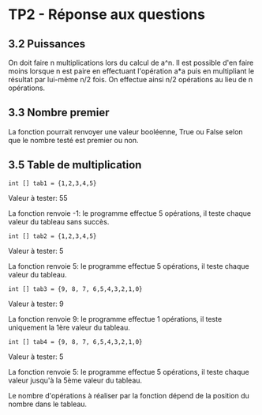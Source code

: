 # TP2 - Réponse aux questions

## 3.2 Puissances

On doit faire n multiplications lors du calcul de a^n.
Il est possible d'en faire moins lorsque n est paire en effectuant l'opération a*a puis en multipliant le résultat par lui-même n/2 fois. On effectue ainsi n/2 opérations au lieu de n opérations.

## 3.3 Nombre premier

La fonction pourrait renvoyer une valeur booléenne, True ou False selon que le nombre testé est premier ou non.

## 3.5 Table de multiplication

    int [] tab1 = {1,2,3,4,5}
Valeur à tester: 55

La fonction renvoie -1: le programme effectue 5 opérations, il teste chaque valeur du tableau sans succès.

    int [] tab2 = {1,2,3,4,5}
Valeur à tester: 5

La fonction renvoie 5: le programme effectue 5 opérations, il teste chaque valeur du tableau.

    int [] tab3 = {9, 8, 7, 6,5,4,3,2,1,0}
Valeur à tester: 9

La fonction renvoie 9: le programme effectue 1 opérations, il teste uniquement la 1ère valeur du tableau.

    int [] tab4 = {9, 8, 7, 6,5,4,3,2,1,0}
Valeur à tester: 5

La fonction renvoie 5: le programme effectue 5 opérations, il teste chaque valeur jusqu'à la 5ème valeur du tableau.

Le nombre d'opérations à réaliser par la fonction dépend de la position du nombre dans le tableau.
